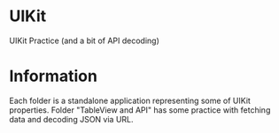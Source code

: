 # UIKit
UIKit Practice (and a bit of API decoding)

# Information
Each folder is a standalone application representing some of UIKit properties. 
Folder "TableView and API" has some practice with fetching data and decoding JSON via URL.
